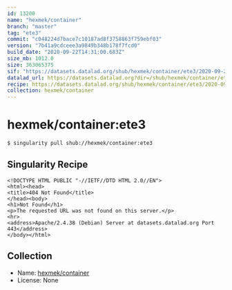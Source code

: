 ```yaml
---
id: 13200
name: "hexmek/container"
branch: "master"
tag: "ete3"
commit: "c048224d7bace7c10187ad8f3758863f759ebf03"
version: "7b41a9cdceee3a9849b348b178f7fcd0"
build_date: "2020-09-22T14:31:00.683Z"
size_mb: 1012.0
size: 363065375
sif: "https://datasets.datalad.org/shub/hexmek/container/ete3/2020-09-22-c048224d-7b41a9cd/7b41a9cdceee3a9849b348b178f7fcd0.sif"
datalad_url: https://datasets.datalad.org?dir=/shub/hexmek/container/ete3/2020-09-22-c048224d-7b41a9cd/
recipe: https://datasets.datalad.org/shub/hexmek/container/ete3/2020-09-22-c048224d-7b41a9cd/Singularity
collection: hexmek/container
---
```


# hexmek/container:ete3

```bash
$ singularity pull shub://hexmek/container:ete3
```

## Singularity Recipe

```singularity
<!DOCTYPE HTML PUBLIC "-//IETF//DTD HTML 2.0//EN">
<html><head>
<title>404 Not Found</title>
</head><body>
<h1>Not Found</h1>
<p>The requested URL was not found on this server.</p>
<hr>
<address>Apache/2.4.38 (Debian) Server at datasets.datalad.org Port 443</address>
</body></html>
```

## Collection

 - Name: [hexmek/container](https://github.com/hexmek/container)
 - License: None

